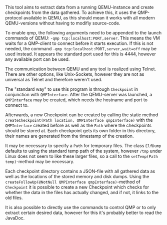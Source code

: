 This tool aims to extract data from a running QEMU-instance and create checkpoints from the data gathered.
To achieve this, it uses the QMP-protocol available in QEMU, as this should mean it works with all modern QEMU-versions without having to modifiy source-code.

To enable qmp, the following arguments need to be appended to the launch commands of QEMU:
`-qmp tcp:localhost:PORT,server`. This means the VM waits for a QMP-client to connect before it starts execution.
If this is not needed, the command `-qmp tcp:localhost:PORT,server,wait=off` may be used instead.
It appears the standard port used for this is 4444, however any available port can be used.

The communication between QEMU and any tool is realized using Telnet. There are other options, like Unix-Sockets,
however they are not as universal as Telnet and therefore weren't used.

The "standard way" to use this program is through `Checkpoint` in conjunction with `QMPInterface`.
After the QEMU-server was launched, a `QMPInterface` may be created, which needs the hostname and port to connect to.

Afterwards, a new Checkpoint can be created by calling the static method `createCheckpoint(Path location, QMPInterface qmpInterface)`
with the `QMPInterface` created before as well as the `Path` where the checkpoints should be stored at. Each checkpoint gets its own folder in this directory,
their names are generated from the timestamp of the creation.

It may be necessary to specify a `Path` for temporary files. The class `ElfDump` defaults to using the standard temp path of the system,
however `/tmp` under Linux does not seem to like these larger files, so a call to the `setTemp(Path temp)`-method may be necessary.

Each checkpoint directory contains a JSON-file with all gathered data as well as the locations of the stored memory and disk dumps.
Using the `createFollowUp(@NotNull QMPInterface qmpInterface)`-method of `Checkpoint` it is possible to create a new Checkpoint
which checks for whether the data in the files has actually changed,
and if not, it links to the old files.

It is also possible to directly use the commands to control QMP or to only extract certain desired data,
however for this it's probably better to read the JavaDoc.